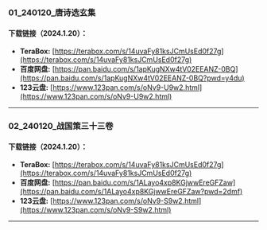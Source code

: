 ### 01_240120_唐诗选玄集

#### 下载链接（2024.1.20）：
- **TeraBox:** [https://terabox.com/s/14uvaFy81ksJCmUsEd0f27g](https://terabox.com/s/14uvaFy81ksJCmUsEd0f27g)
- **百度网盘:** [https://pan.baidu.com/s/1apKugNXw4tV02EEANZ-0BQ](https://pan.baidu.com/s/1apKugNXw4tV02EEANZ-0BQ?pwd=y4du) 
- **123云盘:** [https://www.123pan.com/s/oNv9-U9w2.html](https://www.123pan.com/s/oNv9-U9w2.html)

---
### 02_240120_战国策三十三卷

#### 下载链接（2024.1.20）：
- **TeraBox:** [https://terabox.com/s/14uvaFy81ksJCmUsEd0f27g](https://terabox.com/s/14uvaFy81ksJCmUsEd0f27g)
- **百度网盘:** [https://pan.baidu.com/s/1ALayo4xp8KGjwwEreGFZaw](https://pan.baidu.com/s/1ALayo4xp8KGjwwEreGFZaw?pwd=2dmf) 
- **123云盘:** [https://www.123pan.com/s/oNv9-S9w2.html](https://www.123pan.com/s/oNv9-S9w2.html)

---
